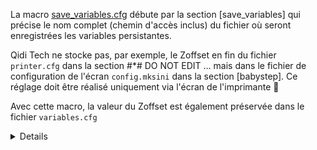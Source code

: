 La macro [save_variables.cfg](./MyConfiguration/macros/save_variables.cfg) débute par la section [save_variables]
qui précise le nom complet (chemin d'accès inclus) du fichier où seront enregistrées les variables persistantes.

Qidi Tech ne stocke pas, par exemple, le Zoffset en fin du fichier `printer.cfg` dans la section #*# DO NOT EDIT … mais
dans le fichier de configuration de l'écran `config.mksini` dans la section [babystep]. Ce réglage doit être réalisé uniquement via l'écran 
de l'imprimante 🙁

Avec cette macro, la valeur du Zoffset est également préservée dans le fichier `variables.cfg`

<details>
```
# Useful parameters and macros
[save_variables]
filename: /home/mks/klipper_config/variables.cfg

[respond]

[gcode_macro SET_GCODE_OFFSET]
description: Saving Z-Offset
rename_existing: _SET_GCODE_OFFSET
gcode:
  {% if printer.save_variables.variables.zoffset %}
    {% set zoffset = printer.save_variables.variables.zoffset %}
  {% else %}
    {% set zoffset = {'z': None} %}
  {% endif %}
  {% set ns = namespace(zoffset={'z': zoffset.z}) %}
  _SET_GCODE_OFFSET {% for p in params %}{'%s=%s '% (p, params[p])}{% endfor %}
  {%if 'Z' in params %}{% set null = ns.zoffset.update({'z': params.Z}) %}{% endif %}
  {%if 'Z_ADJUST' in params %}
    {%if ns.zoffset.z == None %}{% set null = ns.zoffset.update({'z': 0}) %}{% endif %}
      {% set null = ns.zoffset.update({'z': (ns.zoffset.z | float) + (params.Z_ADJUST | float)}) %}
  {% endif %}
  SAVE_VARIABLE VARIABLE=zoffset VALUE="{ns.zoffset}"

[delayed_gcode LOAD_GCODE_OFFSETS]
initial_duration: 2
gcode:
  {% if printer.save_variables.variables.zoffset %}
    {% set zoffset = printer.save_variables.variables.zoffset %}
    _SET_GCODE_OFFSET {% for axis, offset in zoffset.items() if zoffset[axis] %}{ "%s=%s " % (axis, offset) }{% endfor %}
    { action_respond_info("Z-Offset loaded from variables.cfg file: %s" % (zoffset)) }
  {% endif %}
```  
</details>

D'autres macros pourront utiliser le fichier `variables.cfg` pour y enregistrer leurs valeurs.
